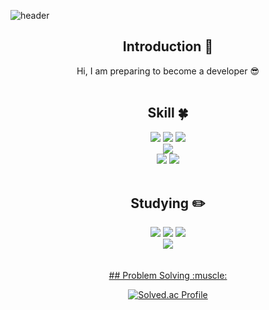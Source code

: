 <!--
**remerer/remerer.github.io** is a ✨ _special_ ✨ repository because its `README.md` (this file) appears on your GitHub profile.
Here are some ideas to get you started:
- 🔭 I’m currently working on ...
- 🌱 I’m currently learning ...
- 👯 I’m looking to collaborate on ...
- 🤔 I’m looking for help with ...
- 💬 Ask me about ...
- 📫 How to reach me: ...
-->
<!-- 헤더 -->
![header](https://capsule-render.vercel.app/api?type=slice&color=auto&height=200&section=header&text=Hello&desc=I'm%20Hongpyo&fontSize=60&rotate=14&fontAlignY=25&fontAlign=75&descAlignY=43&descAlign=80&&animation=twinkling)

<div align=center>

  <!--소개-->
  ## Introduction :raised_hands:
  Hi, I am preparing to become a developer 😎
  <br/><br/>

  <!--기술스택-->
  ## Skill :four_leaf_clover:

  <!--프론트-->
  <img src="https://img.shields.io/badge/Redux-764ABC?style=flat&logo=Redux&logoColor=white"/>
  <img src="https://img.shields.io/badge/Sass-CC6699?style=flat&logo=Sass&logoColor=white"/>
  <img src="https://img.shields.io/badge/Vue.js-4FC08D?style=flat&logo=Vue.js&logoColor=white"/>
  <br/>
  <!--백-->
  <img src="https://img.shields.io/badge/MySQL-4479A1?style=flat&logo=MySQL&logoColor=white"/>
  <br/>
  <!--언어 및 툴 -->
  <img src="https://img.shields.io/badge/Java-007396?style=flat&logo=Java&logoColor=white"/>
  <img src="https://img.shields.io/badge/JavaScript-F7DF1E?style=flat&logo=JavaScript&logoColor=white"/>
  <br/><br/>

  <!--공부중 -->
  ## Studying :pencil2:
  <img src="https://img.shields.io/badge/React-61DAFB?style=flat&logo=React&logoColor=white"/>
  <img src="https://img.shields.io/badge/TypeScript-3178C6?style=flat&logo=TypeScript&logoColor=white"/>
  <img src="https://img.shields.io/badge/Next.js-000000?style=flat&logo=Next.js&logoColor=white"/>
  <!--백-->
  <br/>
  <img src="https://img.shields.io/badge/Spring-6DB33F?style=flat&logo=Spring&logoColor=white"/>
  <!--언어 및 툴 -->
  <br/>
  <br/>
  <br/>

  <!--알고리즘 -->
  <a href="https://github.com/remerer/Algorithm" >
    ## Problem Solving :muscle:
  </a>

  [![Solved.ac Profile](http://mazassumnida.wtf/api/generate_badge?boj=remerer)](https://solved.ac/remerer)<br/>

  <br/><br/><br/>

  <!--깃허브
    <h3>Github :eyes: </h3>
    [![Hits](https://hits.seeyoufarm.com/api/count/incr/badge.svg?url=https%3A%2F%2Fgithub.com%2Fremerer8&count_bg=%2379C83D&title_bg=%23555555&icon=&icon_color=%23E7E7E7&title=hits&edge_flat=false)](https://hits.seeyoufarm.com)
    [![Anurag's GitHub stats](https://github-readme-stats.vercel.app/api?username=remerer&show_icons=true&theme=synthwave)](https://github.com/anuraghazra/github-readme-stats)
  <br/><br/><br/> -->

</div>
